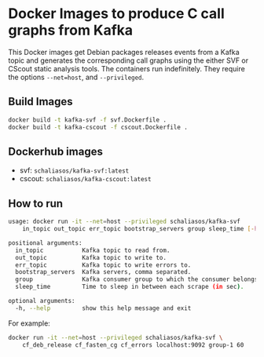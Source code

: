 # Docker Images to produce C call graphs from Kafka

This Docker images get Debian packages releases events from a Kafka topic
and generates the corresponding call graphs using the either SVF or CScout
static analysis tools. The containers run indefinitely. They require the
options `--net=host`, and `--privileged`.

Build Images
------------

```bash
docker build -t kafka-svf -f svf.Dockerfile .
docker build -t kafka-cscout -f cscout.Dockerfile .
```

Dockerhub images
----------------

* svf: `schaliasos/kafka-svf:latest`
* cscout: `schaliasos/kafka-cscout:latest`

How to run
----------

```bash
usage: docker run -it --net=host --privileged schaliasos/kafka-svf
    in_topic out_topic err_topic bootstrap_servers group sleep_time [-h]

positional arguments:
  in_topic           Kafka topic to read from.
  out_topic          Kafka topic to write to.
  err_topic          Kafka topic to write errors to.
  bootstrap_servers  Kafka servers, comma separated.
  group              Kafka consumer group to which the consumer belongs.
  sleep_time         Time to sleep in between each scrape (in sec).

optional arguments:
  -h, --help         show this help message and exit
```

For example:

```bash
docker run -it --net=host --privileged schaliasos/kafka-svf \
    cf_deb_release cf_fasten_cg cf_errors localhost:9092 group-1 60
```
